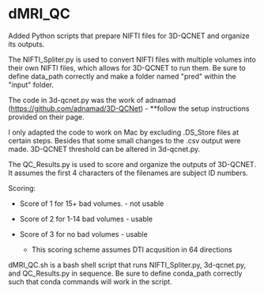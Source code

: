 # dMRI_QC
Added Python scripts that prepare NIFTI files for 3D-QCNET and organize its outputs.


The NIFTI_Spliter.py is used to convert NIFTI files with multiple volumes into their own NIFTI files, which allows for 3D-QCNET to run them. 
Be sure to define data_path correctly and make a folder named "pred" within the "input" folder.


The code in 3d-qcnet.py was the work of adnamad (https://github.com/adnamad/3D-QCNet) - **follow the setup instructions provided on their page. 

I only adapted the code to work on Mac by excluding .DS_Store files at certain steps. Besides that some small changes to the .csv output were made.
3D-QCNET threshold can be altered in 3d-qcnet.py. 


The QC_Results.py is used to score and organize the outputs of 3D-QCNET. 
It assumes the first 4 characters of the filenames are subject ID numbers.

Scoring: 

   - Score of 1 for 15+ bad volumes. - not usable 
    
   - Score of 2 for 1-14 bad volumes - usable
    
   - Score of 3 for no bad volumes   - usable
    
     * This scoring scheme assumes DTI acqusition in 64 directions 
     

dMRI_QC.sh is a bash shell script that runs NIFTI_Spliter.py, 3d-qcnet.py, and QC_Results.py in sequence. 
Be sure to define conda_path correctly such that conda commands will work in the script. 

